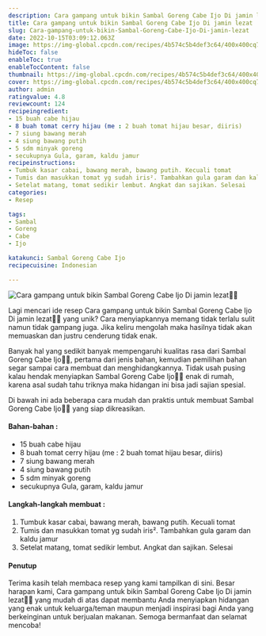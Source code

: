 ```yaml
---
description: Cara gampang untuk bikin Sambal Goreng Cabe Ijo Di jamin lezat"
title: Cara gampang untuk bikin Sambal Goreng Cabe Ijo Di jamin lezat
slug: Cara-gampang-untuk-bikin-Sambal-Goreng-Cabe-Ijo-Di-jamin-lezat
date: 2022-10-15T03:09:12.063Z
image: https://img-global.cpcdn.com/recipes/4b574c5b4def3c64/400x400cq70/photo.jpg
hideToc: false
enableToc: true
enableTocContent: false
thumbnail: https://img-global.cpcdn.com/recipes/4b574c5b4def3c64/400x400cq70/photo.jpg
cover: https://img-global.cpcdn.com/recipes/4b574c5b4def3c64/400x400cq70/photo.jpg
author: admin
ratingvalue: 4.8
reviewcount: 124
recipeingredient:
- 15 buah cabe hijau
- 8 buah tomat cerry hijau (me : 2 buah tomat hijau besar, diiris)
- 7 siung bawang merah
- 4 siung bawang putih
- 5 sdm minyak goreng
- secukupnya Gula, garam, kaldu jamur
recipeinstructions:
- Tumbuk kasar cabai, bawang merah, bawang putih. Kecuali tomat
- Tumis dan masukkan tomat yg sudah iris². Tambahkan gula garam dan kaldu jamur
- Setelat matang, tomat sedikir lembut. Angkat dan sajikan. Selesai
categories:
- Resep

tags:
- Sambal
- Goreng
- Cabe
- Ijo

katakunci: Sambal Goreng Cabe Ijo
recipecuisine: Indonesian

---
```


![Cara gampang untuk bikin Sambal Goreng Cabe Ijo Di jamin lezat👩‍🍳](https://img-global.cpcdn.com/recipes/4b574c5b4def3c64/400x400cq70/photo.jpg)

Lagi mencari ide resep Cara gampang untuk bikin Sambal Goreng Cabe Ijo Di jamin lezat👩‍🍳 yang unik? Cara menyiapkannya memang tidak terlalu sulit namun tidak gampang juga. Jika keliru mengolah maka hasilnya tidak akan memuaskan dan justru cenderung tidak enak.

Banyak hal yang sedikit banyak mempengaruhi kualitas rasa dari Sambal Goreng Cabe Ijo👩‍🍳, pertama dari jenis bahan, kemudian pemilihan bahan segar sampai cara membuat dan menghidangkannya. Tidak usah pusing kalau hendak menyiapkan Sambal Goreng Cabe Ijo👩‍🍳 enak di rumah, karena asal sudah tahu triknya maka hidangan ini bisa jadi sajian spesial.

Di bawah ini ada beberapa cara mudah dan praktis untuk membuat Sambal Goreng Cabe Ijo👩‍🍳 yang siap dikreasikan.

<!--inarticleads1-->

#### Bahan-bahan :

- 15 buah cabe hijau
- 8 buah tomat cerry hijau (me : 2 buah tomat hijau besar, diiris)
- 7 siung bawang merah
- 4 siung bawang putih
- 5 sdm minyak goreng
- secukupnya Gula, garam, kaldu jamur

<!--inarticleads2-->

#### Langkah-langkah membuat :

1. Tumbuk kasar cabai, bawang merah, bawang putih. Kecuali tomat
1. Tumis dan masukkan tomat yg sudah iris². Tambahkan gula garam dan kaldu jamur
1. Setelat matang, tomat sedikir lembut. Angkat dan sajikan. Selesai

#### Penutup

Terima kasih telah membaca resep yang kami tampilkan di sini. Besar harapan kami, Cara gampang untuk bikin Sambal Goreng Cabe Ijo Di jamin lezat👩‍🍳 yang mudah di atas dapat membantu Anda menyiapkan hidangan yang enak untuk keluarga/teman maupun menjadi inspirasi bagi Anda yang berkeinginan untuk berjualan makanan. Semoga bermanfaat dan selamat mencoba!